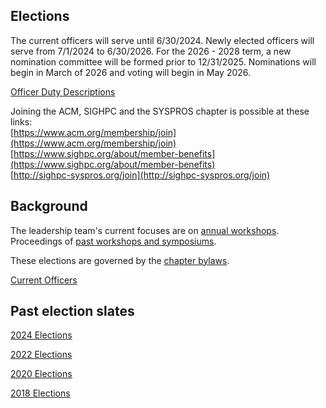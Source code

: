 ## Elections

The current officers will serve until 6/30/2024. Newly elected officers will serve from 7/1/2024 to 6/30/2026. For the 2026 - 2028 term, a new nomination committee will be formed prior to 12/31/2025. Nominations will begin in March of 2026 and voting will begin in May 2026.

[Officer Duty Descriptions](https://github.com/SIGHPC-SYSPROS/OrganizationalDocs/blob/master/SIGHPCSystemsBylaws.md#article-v-duties-of-officers)

Joining the ACM, SIGHPC and the SYSPROS chapter is possible at these links:  
[https://www.acm.org/membership/join](https://www.acm.org/membership/join)  
[https://www.sighpc.org/about/member-benefits](https://www.sighpc.org/about/member-benefits)  
[http://sighpc-syspros.org/join](http://sighpc-syspros.org/join)

## Background

The leadership team's current focuses are on [annual workshops](UpcomingActivities.md). Proceedings of [past workshops and symposiums](PastActivities.md).

These elections are governed by the [chapter bylaws](https://github.com/SIGHPC-SYSPROS/OrganizationalDocs/blob/master/SIGHPCSystemsBylaws.md#article-xi-amendment-and-election-procedures).

[Current Officers](SIGHPCSystemsOfficers.md)

## Past election slates

[2024 Elections](2024Candidates.md)

[2022 Elections](2022Candidates.md)

[2020 Elections](2020Candidates.md)

[2018 Elections](2018Candidates.md)
